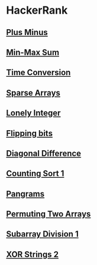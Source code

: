 # HackerRank

## [Plus Minus](https://github.com/zazaraisovna/HackerRank/tree/main/Week1/Plus%20Minus)
## [Min-Max Sum](https://github.com/zazaraisovna/HackerRank/tree/main/Week1/MinMaxSum)
## [Time Conversion](https://github.com/zazaraisovna/HackerRank/tree/main/Week1/Time%20Conversion)
## [Sparse Arrays](https://github.com/zazaraisovna/HackerRank/tree/main/Week1/Sparse%20Arrays)
## [Lonely Integer](https://github.com/zazaraisovna/HackerRank/tree/main/Week1/Lonely%20Integer)
## [Flipping bits](https://github.com/zazaraisovna/HackerRank/tree/main/Week1/Flipping%20bits)
## [Diagonal Difference](https://github.com/zazaraisovna/HackerRank/tree/main/Week1/Diagonal%20Difference)
## [Counting Sort 1](https://github.com/zazaraisovna/HackerRank/tree/main/Week1/Counting%20Sort%201)
## [Pangrams](https://github.com/zazaraisovna/HackerRank/tree/main/Week1/Pangrams)
## [Permuting Two Arrays](https://github.com/zazaraisovna/HackerRank/tree/main/Week1/Permuting%20Two%20Arrays)
## [Subarray Division 1](https://github.com/zazaraisovna/HackerRank/tree/main/Week1/Subarray%20Division%201)
## [XOR Strings 2](https://github.com/zazaraisovna/HackerRank/tree/main/Week1/XOR%20Strings%202)
